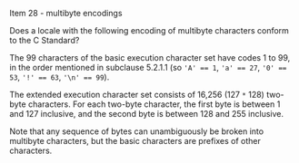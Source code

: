Item 28 \- multibyte encodings

Does a locale with the following encoding of multibyte characters conform to the
C Standard?

The 99 characters of the basic execution character set have codes 1 to 99, in
the order mentioned in subclause 5.2.1.1 (so `'A' == 1`, `'a' == 27`, `'0' ==
53`, `'!' == 63`, `'\n' == 99`).

The extended execution character set consists of 16,256 (127 `*` 128\) two-byte
characters. For each two-byte character, the first byte is between 1 and 127
inclusive, and the second byte is between 128 and 255 inclusive.

Note that any sequence of bytes can unambiguously be broken into multibyte
characters, but the basic characters are prefixes of other characters.
